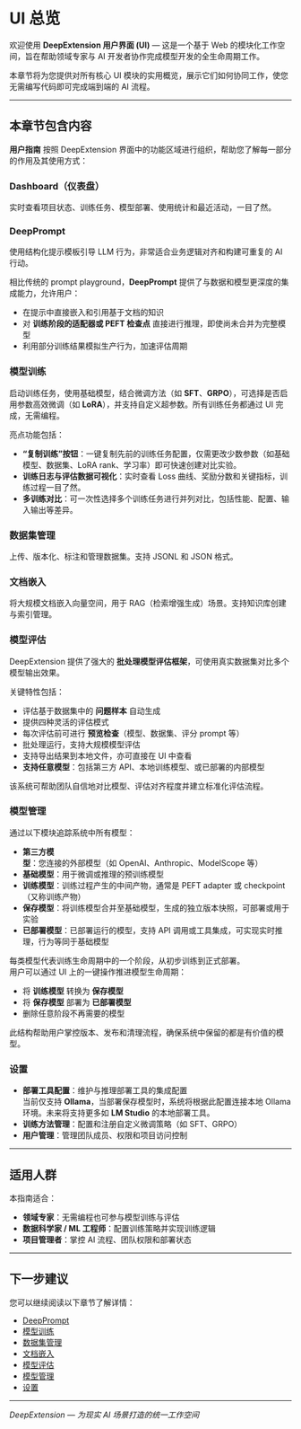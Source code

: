 # UI 总览

欢迎使用 **DeepExtension 用户界面 (UI)** — 这是一个基于 Web 的模块化工作空间，旨在帮助领域专家与 AI 开发者协作完成模型开发的全生命周期工作。

本章节将为您提供对所有核心 UI 模块的实用概览，展示它们如何协同工作，使您无需编写代码即可完成端到端的 AI 流程。

---

## 本章节包含内容

**用户指南** 按照 DeepExtension 界面中的功能区域进行组织，帮助您了解每一部分的作用及其使用方式：

### Dashboard（仪表盘）
实时查看项目状态、训练任务、模型部署、使用统计和最近活动，一目了然。

### DeepPrompt
使用结构化提示模板引导 LLM 行为，非常适合业务逻辑对齐和构建可重复的 AI 行动。

相比传统的 prompt playground，**DeepPrompt** 提供了与数据和模型更深度的集成能力，允许用户：

- 在提示中直接嵌入和引用基于文档的知识
- 对 **训练阶段的适配器或 PEFT 检查点** 直接进行推理，即使尚未合并为完整模型
- 利用部分训练结果模拟生产行为，加速评估周期

### 模型训练
启动训练任务，使用基础模型，结合微调方法（如 **SFT**、**GRPO**），可选择是否启用参数高效微调（如 **LoRA**），并支持自定义超参数。所有训练任务都通过 UI 完成，无需编程。

亮点功能包括：

- **“复制训练”按钮**：一键复制先前的训练任务配置，仅需更改少数参数（如基础模型、数据集、LoRA rank、学习率）即可快速创建对比实验。
- **训练日志与评估数据可视化**：实时查看 Loss 曲线、奖励分数和关键指标，训练过程一目了然。
- **多训练对比**：可一次性选择多个训练任务进行并列对比，包括性能、配置、输入输出等差异。

### 数据集管理
上传、版本化、标注和管理数据集。支持 JSONL 和 JSON 格式。

### 文档嵌入
将大规模文档嵌入向量空间，用于 RAG（检索增强生成）场景。支持知识库创建与索引管理。

### 模型评估

DeepExtension 提供了强大的 **批处理模型评估框架**，可使用真实数据集对比多个模型输出效果。

关键特性包括：

- 评估基于数据集中的 **问题样本** 自动生成
- 提供四种灵活的评估模式
- 每次评估前可进行 **预览检查**（模型、数据集、评分 prompt 等）
- 批处理运行，支持大规模模型评估
- 支持导出结果到本地文件，亦可直接在 UI 中查看
- **支持任意模型**：包括第三方 API、本地训练模型、或已部署的内部模型

该系统可帮助团队自信地对比模型、评估对齐程度并建立标准化评估流程。

### 模型管理
通过以下模块追踪系统中所有模型：

- **第三方模型**：您连接的外部模型（如 OpenAI、Anthropic、ModelScope 等）
- **基础模型**：用于微调或推理的预训练模型
- **训练模型**：训练过程产生的中间产物，通常是 PEFT adapter 或 checkpoint（又称训练产物）
- **保存模型**：将训练模型合并至基础模型，生成的独立版本快照，可部署或用于实验
- **已部署模型**：已部署运行的模型，支持 API 调用或工具集成，可实现实时推理，行为等同于基础模型

每类模型代表训练生命周期中的一个阶段，从初步训练到正式部署。  
用户可以通过 UI 上的一键操作推进模型生命周期：

- 将 **训练模型** 转换为 **保存模型**
- 将 **保存模型** 部署为 **已部署模型**
- 删除任意阶段不再需要的模型

此结构帮助用户掌控版本、发布和清理流程，确保系统中保留的都是有价值的模型。

### 设置

- **部署工具配置**：维护与推理部署工具的集成配置  
  当前仅支持 **Ollama**，当部署保存模型时，系统将根据此配置连接本地 Ollama 环境。未来将支持更多如 **LM Studio** 的本地部署工具。
- **训练方法管理**：配置和注册自定义微调策略（如 SFT、GRPO）
- **用户管理**：管理团队成员、权限和项目访问控制

---

## 适用人群

本指南适合：

- **领域专家**：无需编程也可参与模型训练与评估
- **数据科学家 / ML 工程师**：配置训练策略并实现训练逻辑
- **项目管理者**：掌控 AI 流程、团队权限和部署状态

---

## 下一步建议

您可以继续阅读以下章节了解详情：

- [DeepPrompt](deep-prompt.zh.md)  
- [模型训练](model-training.zh.md)  
- [数据集管理](dataset-management.zh.md)  
- [文档嵌入](document-embedding.zh.md)  
- [模型评估](model-assessment.zh.md)  
- [模型管理](thirdparty-models.zh.md)  
- [设置](deployment-tool-configuration.zh.md)

---

*DeepExtension — 为现实 AI 场景打造的统一工作空间*